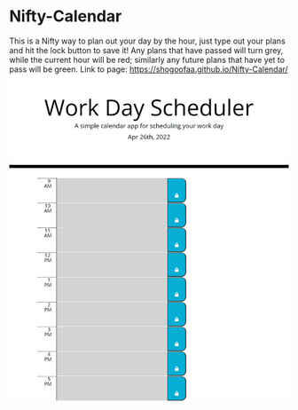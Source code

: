 # Nifty-Calendar
This is a Nifty way to plan out your day by the hour, just type out your plans and hit the lock button to save it! Any plans that have passed will turn grey, while the current hour will be red; similarly any future plans that have yet to pass will be green.
Link to page: https://shogoofaa.github.io/Nifty-Calendar/
![splash-page](./assets/images/127.0.0.1_5500_index.html%20(1).png)